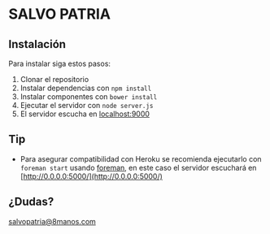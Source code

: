# SALVO PATRIA


## Instalación

Para instalar siga estos pasos:

1. Clonar el repositorio
2. Instalar dependencias con `npm install`
3. Instalar componentes con `bower install`
4. Ejecutar el servidor con `node server.js`
5. El servidor escucha en [localhost:9000](http://localhost:9000)

## Tip

* Para asegurar compatibilidad con Heroku se recomienda ejecutarlo con `foreman start` usando [foreman](https://github.com/ddollar/foreman), en este caso el servidor escuchará en [http://0.0.0.0:5000/](http://0.0.0.0:5000/)

## ¿Dudas? 

[salvopatria@8manos.com](mailto:salvopatria@8manos.com)
